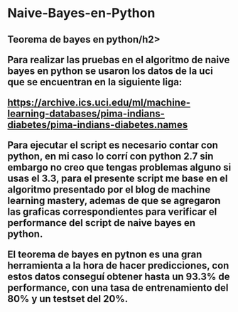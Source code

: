 # Naive-Bayes-en-Python
<h2>Teorema de bayes en python/h2>

Para realizar las pruebas en el algoritmo de naive bayes en python se usaron los datos de la uci que se encuentran en la siguiente liga:

https://archive.ics.uci.edu/ml/machine-learning-databases/pima-indians-diabetes/pima-indians-diabetes.names

Para ejecutar el script es necesario contar con python, en mi caso lo corrí con python 2.7 sin embargo no creo que tengas problemas alguno si usas el 3.3, para el presente script me base en el algoritmo presentado por el blog de machine learning mastery, ademas de que se agregaron las graficas correspondientes para verificar el performance del script de naive bayes en python.

El teorema de bayes en pytnon es una gran herramienta a la hora de hacer predicciones, con estos datos conseguí obtener hasta un 93.3% de performance, con una tasa de entrenamiento del 80% y un testset del 20%.
